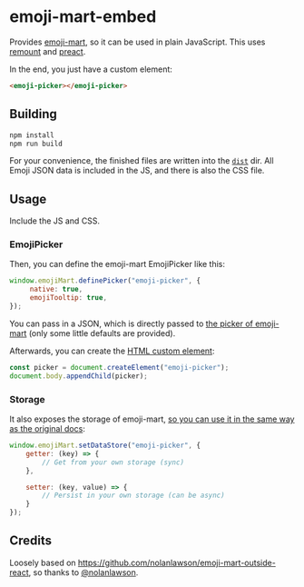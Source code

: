 # emoji-mart-embed

Provides [emoji-mart](https://github.com/missive/emoji-mart), so it can be used in plain JavaScript. This uses [remount](https://github.com/rstacruz/remount) and [preact](https://github.com/developit/preact).

In the end, you just have a custom element:

```html
<emoji-picker></emoji-picker>
```

## Building

```sh
npm install
npm run build
```

For your convenience, the finished files are written into the [`dist`](dist) dir.
All Emoji JSON data is included in the JS, and there is also the CSS file.

## Usage

Include the JS and CSS.

### EmojiPicker

Then, you can define the emoji-mart EmojiPicker like this:

```js
window.emojiMart.definePicker("emoji-picker", {
     native: true,
     emojiTooltip: true,
});
```

You can pass in a JSON, which is directly passed to [the picker of emoji-mart](https://github.com/missive/emoji-mart#user-content-picker) (only some little defaults are provided).

Afterwards, you can create the [HTML custom element](https://developer.mozilla.org/docs/Web/Web_Components/Using_custom_elements):
```js
const picker = document.createElement("emoji-picker");
document.body.appendChild(picker);
```

### Storage

It also exposes the storage of emoji-mart, [so you can use it in the same way as the original docs](https://github.com/missive/emoji-mart#storage):

```js
window.emojiMart.setDataStore("emoji-picker", {
    getter: (key) => {
        // Get from your own storage (sync)
    },

    setter: (key, value) => {
        // Persist in your own storage (can be async)
    }
});
```

## Credits

Loosely based on https://github.com/nolanlawson/emoji-mart-outside-react, so thanks to [@nolanlawson](https://github.com/nolanlawson).

